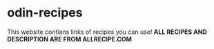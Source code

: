 # odin-recipes
This website contians links of recipes you can use!
**ALL RECIPES AND DESCRIPTION ARE FROM ALLRECIPE.COM**